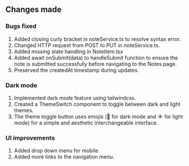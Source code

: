 ## Changes made
### Bugs fixed 
1. Added closing curly bracket in noteService.ts to resolve syntax error.
2. Changed HTTP request from POST to PUT in noteService.ts.
3. Added missing state handling in NoteItem.tsx
4. Added await onSubmit(data) to handleSubmit function to ensure the note is submitted successfully before navigating to the Notes page. 
5. Preserved the createdAt timestamp during updates.

### Dark mode 
1. Implemented dark mode feature using tailwindcss.
2. Created a ThemeSwitch component to toggle between dark and light themes.
3. The theme toggle button uses emojis (🌙 for dark mode and ☀️ for light mode) for a simple and aesthetic interchangeable interface.

### UI improvements
1. Added drop down menu for mobile. 
2. Added more links to the navigation menu. 